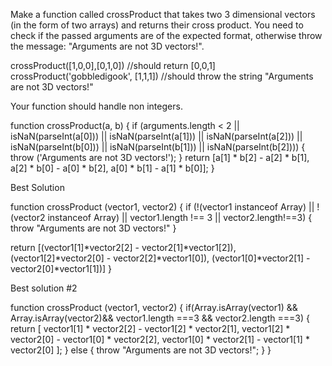 Make a function called crossProduct that takes two 3 dimensional vectors (in the form of two arrays) and returns their cross product. You need to check if the passed arguments are of the expected format, otherwise throw the message: "Arguments are not 3D vectors!".

crossProduct([1,0,0],[0,1,0]) //should return [0,0,1]
crossProduct('gobbledigook', [1,1,1]) //should throw the string "Arguments are not 3D vectors!"

Your function should handle non integers.

function crossProduct(a, b) {
    if (arguments.length < 2 ||
        isNaN(parseInt(a[0])) || isNaN(parseInt(a[1])) || isNaN(parseInt(a[2]))
        || isNaN(parseInt(b[0])) || isNaN(parseInt(b[1])) || isNaN(parseInt(b[2]))) {
        throw ('Arguments are not 3D vectors!');
    }
    return [a[1] * b[2] - a[2] * b[1], a[2] * b[0] - a[0] * b[2], a[0] * b[1] - a[1] * b[0]];
}

Best Solution

function crossProduct (vector1, vector2) {
  if (!(vector1 instanceof Array) || !(vector2 instanceof Array) || vector1.length !== 3 || vector2.length!==3) {
    throw "Arguments are not 3D vectors!"
  }
  
  return [(vector1[1]*vector2[2] - vector2[1]*vector1[2]), (vector1[2]*vector2[0] - vector2[2]*vector1[0]), (vector1[0]*vector2[1] - vector2[0]*vector1[1])]
}

Best solution #2

function crossProduct (vector1, vector2) {
  if(Array.isArray(vector1) && Array.isArray(vector2)&& vector1.length ===3 && vector2.length ===3) {
     return [ vector1[1] * vector2[2] - vector1[2] * vector2[1], vector1[2] * vector2[0] - vector1[0] * vector2[2], vector1[0] * vector2[1] - vector1[1] * vector2[0] ]; 
  }
  else {
    throw "Arguments are not 3D vectors!";
  }
}